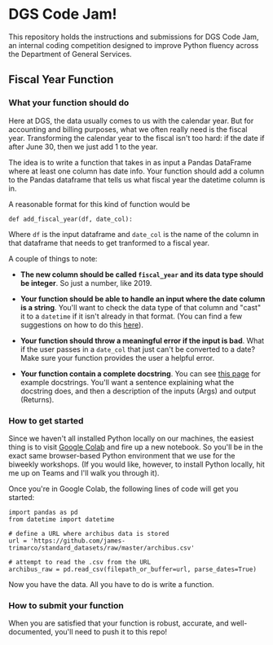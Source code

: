 # DGS Code Jam!
This repository holds the instructions and submissions for DGS Code Jam, an internal coding competition designed to improve Python fluency across the Department of General Services. 

## Fiscal Year Function  

### What your function should do
Here at DGS, the data usually comes to us with the calendar year. But for accounting and billing purposes, what we often really need is the fiscal year. Transforming the calendar year to the fiscal isn't too hard: if the date if after June 30, then we just add 1 to the year. 

The idea is to write a function that takes in as input a Pandas DataFrame where at least one column has date info. Your function should add a column to the Pandas dataframe that tells us what fiscal year the datetime column is in. 

A reasonable format for this kind of function would be 

	def add_fiscal_year(df, date_col):

Where `df` is the input dataframe and `date_col` is the name of the column in that dataframe that needs to get tranformed to a fiscal year. 

A couple of things to note: 

- __The new column should be called `fiscal_year` and its data type should be integer__. So just a number, like 2019.

- __Your function should be able to handle an input where the date column is a string__. You'll want to check the data type of that column and "cast" it to a `datetime` if it isn't already in that format. (You can find a few suggestions on how to do this [here](https://stackoverflow.com/questions/32204631/how-to-convert-string-to-datetime-format-in-pandas-python)).

- __Your function should throw a meaningful error if the input is bad__. What if the user passes in a `date_col` that just can't be converted to a date? Make sure your function provides the user a helpful error.

- __Your function contain a complete docstring__. You can see [this page](https://sphinxcontrib-napoleon.readthedocs.io/en/latest/example_google.html) for example docstrings. You'll want a sentence explaining what the docstring does, and then a description of the inputs (Args) and output (Returns). 

### How to get started
Since we haven't all installed Python locally on our machines, the easiest thing is to visit [Google Colab](https://colab.research.google.com/) and fire up a new notebook. So you'll be in the exact same browser-based Python environment that we use for the biweekly workshops. 
(If you would like, however, to install Python locally, hit me up on Teams and I'll walk you through it). 

Once you're in Google Colab, the following lines of code will get you started:

	import pandas as pd
	from datetime import datetime
	
	# define a URL where archibus data is stored
	url = 'https://github.com/james-trimarco/standard_datasets/raw/master/archibus.csv'
	
	# attempt to read the .csv from the URL
	archibus_raw = pd.read_csv(filepath_or_buffer=url, parse_dates=True)

Now you have the data. All you have to do is write a function.

### How to submit your function
When you are satisfied that your function is robust, accurate, and well-documented, you'll need to push it to this repo!
 

